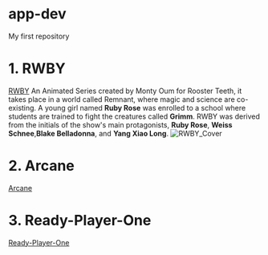 # app-dev
My first repository
# 1. RWBY
[RWBY](https://roosterteeth.com/series/rwby)
An Animated Series created by Monty Oum for Rooster Teeth, it takes place in a world called Remnant, where magic and science are co-existing. A young girl named **Ruby Rose** was enrolled to a school where students are trained to fight the creatures called **Grimm**.
RWBY was derived from the initials of the show's main protagonists, **Ruby Rose**, **Weiss Schnee**,**Blake Belladonna**, and **Yang Xiao Long**. 
![RWBY_Cover](https://github.com/Trashyrose09/app-dev/assets/151895544/e964f51a-32a8-44f4-8d31-208d72c339f5)


# 2. Arcane
[Arcane](https://arcane.com/en-sg/)


# 3. Ready-Player-One
[Ready-Player-One](https://en.wikipedia.org/wiki/Ready_Player_One_(film))

